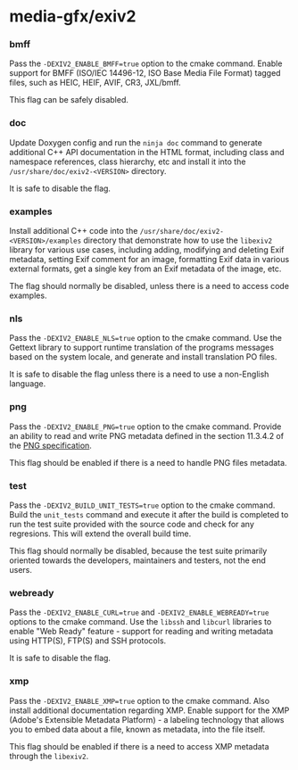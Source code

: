 # media-gfx/exiv2

### bmff
Pass the `-DEXIV2_ENABLE_BMFF=true` option to the cmake command. Enable support for BMFF (ISO/IEC 14496-12, ISO Base Media File Format) tagged files, such as HEIC, HEIF, AVIF, CR3, JXL/bmff.

This flag can be safely disabled.

### doc
Update Doxygen config and run the `ninja doc` command to generate additional C++ API documentation in the HTML format, including class and namespace references, class hierarchy, etc and install it into the `/usr/share/doc/exiv2-<VERSION>` directory.

It is safe to disable the flag.

### examples
Install additional C++ code into the `/usr/share/doc/exiv2-<VERSION>/examples` directory that demonstrate how to use the `libexiv2` library for various use cases, including adding, modifying and deleting Exif metadata, setting Exif comment for an image, formatting Exif data in various external formats, get a single key from an Exif metadata of the image, etc.

The flag should normally be disabled, unless there is a need to access code examples.

### nls
Pass the `-DEXIV2_ENABLE_NLS=true` option to the cmake command. Use the Gettext library to support runtime translation of the programs messages based on the system locale, and generate and install translation PO files.

It is safe to disable the flag unless there is a need to use a non-English language.

### png
Pass the `-DEXIV2_ENABLE_PNG=true` option to the cmake command. Provide an ability to read and write PNG metadata defined in the section 11.3.4.2 of the [PNG specification](https://www.w3.org/TR/PNG/#11textinfo).

This flag should be enabled if there is a need to handle PNG files metadata.

### test
Pass the `-DEXIV2_BUILD_UNIT_TESTS=true` option to the cmake command. Build the `unit_tests` command and execute it after the build is completed to run the test suite provided with the source code and check for any regresions. This will extend the overall build time.

This flag should normally be disabled, because the test suite primarily oriented towards the developers, maintainers and testers, not the end users.

### webready
Pass the `-DEXIV2_ENABLE_CURL=true` and `-DEXIV2_ENABLE_WEBREADY=true` options to the cmake command. Use the `libssh` and `libcurl` libraries to enable "Web Ready" feature - support for reading and writing metadata using HTTP(S), FTP(S) and SSH protocols.

It is safe to disable the flag.

### xmp
Pass the `-DEXIV2_ENABLE_XMP=true` option to the cmake command. Also install additional documentation regarding XMP. Enable support for the XMP (Adobe's Extensible Metadata Platform) - a labeling technology that allows you to embed data about a file, known as metadata, into the file itself.

This flag should be enabled if there is a need to access XMP metadata through the `libexiv2`.
